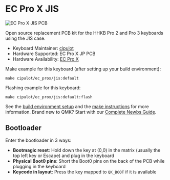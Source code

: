 # EC Pro X JIS

![EC Pro X JIS PCB](https://i.imgur.com/yJdPOcb.png)

Open source replacement PCB kit for the HHKB Pro 2 and Pro 3 keyboards using the JIS case.

* Keyboard Maintainer: [cipulot](https://github.com/cipulot)
* Hardware Supported: EC Pro X JP PCB
* Hardware Availability: [EC Pro X](https://github.com/cipulot/EC-Pro-X)

Make example for this keyboard (after setting up your build environment):

    make cipulot/ec_prox/jis:default

Flashing example for this keyboard:

    make cipulot/ec_prox/jis:default:flash

See the [build environment setup](https://docs.qmk.fm/#/getting_started_build_tools) and the [make instructions](https://docs.qmk.fm/#/getting_started_make_guide) for more information. Brand new to QMK? Start with our [Complete Newbs Guide](https://docs.qmk.fm/#/newbs).

## Bootloader

Enter the bootloader in 3 ways:

* **Bootmagic reset**: Hold down the key at (0,0) in the matrix (usually the top left key or Escape) and plug in the keyboard
* **Physical Boot0 pins**: Short the Boot0 pins on the back of the PCB while plugging in the keyboard
* **Keycode in layout**: Press the key mapped to `QK_BOOT` if it is available
